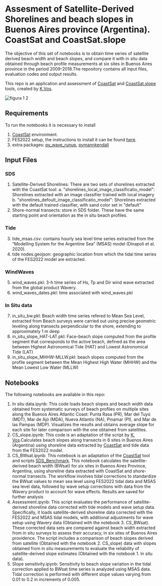 # Assesment of Satellite-Derived Shorelines and beach slopes in Buenos Aires province (Argentina).  CoastSat and CoastSat.slope 

The objective of this set of notebooks is to obtain time series of satellite derived beach width and beach slopes, and compare it with in situ data obtained through beach profile measurements at six sites in Buenos Aires province in the period 2009-2018.The repository contains all input files, evaluation codes and output results.

This repo is an application and assessment of [CoastSat](https://github.com/kvos/CoastSat) and [CoastSat.slope](https://github.com/kvos/CoastSat.slope) tools, created by [K.Vos](https://github.com/kvos).

![figura 1 2](https://github.com/user-attachments/assets/34f638ac-c17d-442d-b3d1-fe3cf0407faf)

## Requirements

To run the notebooks it is necessary to install 

1.  [CoastSat](https://github.com/kvos/CoastSat) environment.
2.  FES2022 setup, the instructions to install it can be found [here](https://github.com/kvos/CoastSat/blob/master/doc/FES2022_setup.md).
3.  extra packages: [py_wave_runup](https://pypi.org/project/py-wave-runup/), [pymannkendall](https://pypi.org/project/pymannkendall/)

## Input Files

### SDS
1. Satellite-Derived Shorelines: There are two sets of shorelines extracted with the CoastSat tool:
      a. "shorelines_local_image_classificatio_model": Shorelines extracted with an image classifier trained with local imagery
      b. "shorelines_defoult_image_classificatio_model": Shorelines extracted with the default trained classifier, with sand color set in "default"
2. Shore-normal transects: store in SDS folder. These have the same starting point and orientation as the in situ beach profiles.

### Tide

3. tide_msas.csv: contains hourly sea level time series extracted from the “Modelling System for the Argentine Sea” (MSAS) model (Dinapoli et al. 2020).
4. tide nodes.geojson: geographic location from which the tidal time series of the FES2022 model are extracted.

### WindWaves

5. wind_waves.pkl:  3-h time series of Hs, Tp and Dir wind wave extracted from the global product Wavery.
6. wind_waves_dates.pkl: time associated with wind_waves.pkl

### In Situ data

7. in_situ_bw.pkl: Beach width time series refered to Mean Sea Level, extracted from Beach surveys were carried out using precise geometric leveling along transects perpendicular to the shore, extending to approximately 1 m deep
8. in_situ_slope_HAT-LAT.pkl: Face-beach slope computed from the profile segment that corresponds to the active beach, defined as the area between Highest Astronomical Tide (HAT) and Lowest Astronomical Tide (LAT)
9. in_situ_slope_MHHW-MLLW.pkl: beach slopes computed from the profile segment between the Mean Highest High Water (MHHW) and the Mean Lowest Low Water (MLLW)

## Notebooks

The following notebooks are available in this repo:

1. In situ data.ipynb: This code loads beach slopes and beach width data obtained from systematic surveys of beach profiles on multiple sites along the Buenos Aires Atlantic Coast: Punta Rasa (PR), Mar del Tuyú (MDT), Mar de Ajó (MDA), Nueva Atlantis (NA), Pinamar (PI), and Mar de las Pampas (MDP). Visualizes the results and obtains average slope for each site for later comparison with the one obtained from satellites.
2. CS_slope.ipynb: This code is an adaptation of the script by [K. Vos](https://github.com/kvos/CoastSat.slope).Calculates beach slopes along transects in 6 sites in Buenos Aires (Argentina) using shoreline data extracted by [CoastSat](https://github.com/kvos/CoastSat) and tide data from the FES2022 model.
3. CS_BWsat.ipynb: This notebook is an adaptation of the [CoastSat](https://github.com/kvos/CoastSat) tool and scripts [SDS_Benchmark](https://github.com/SatelliteShorelines/SDS_Benchmark). This notebook calculates the satellite-derived beach width (BWsat) for six sites in Buenos Aires Province, Argentina, using shoreline data extracted with CoastSat and shore-normal transects. The workflow involves tidal corrections to standardize the BWsat values to mean sea level using FES2022 tidal data and MSAS sea level data, followed by wave setup corrections with data from the Wavery product to account for wave effects. Results are saved for further analysis
4. Assessment.ipynb: This script evaluates the performance of satellite-derived shoreline data corrected with tide models and wave setup data. Specifically, it loads satellite-derived shoreline data corrected with the FES2022 and MSAS tidal models, with additional adjustments for wave setup using Wavery data (Obtained with the notebook 3. CS_BWsat). These corrected data sets are compared against beach width extracted from in situ surveys to assess their accuracy, in six sites of Buenos Aires providence. The script includes a comparison of beach slopes derived from satellite (Obtained with the notebook 2. CS_slope) data with slopes obtained from in situ measurements to evaluate the reliability of satellite-derived slope estimates (Obtained with the notebook 1. In situ data).
5. Slope sensitivity.ipynb: Sensitivity to beach slope variation in the tidal correction applied to BWsat time series is analyzed using MSAS data. Tidal correction is performed with different slope values varying from 0.01 to 0.2 in increments of 0.005.

   
